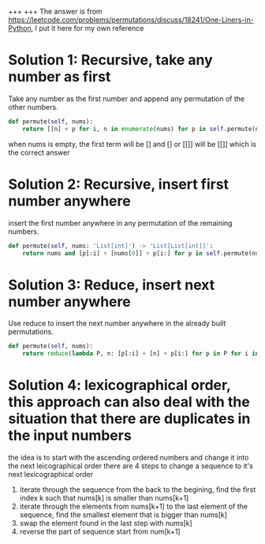 +++
+++
The answer is from https://leetcode.com/problems/permutations/discuss/18241/One-Liners-in-Python, I put it here for my own reference

# Solution 1: Recursive, take any number as first
Take any number as the first number and append any permutation of the other numbers.
```python
def permute(self, nums):
    return [[n] + p for i, n in enumerate(nums) for p in self.permute(nums[:i] + nums[i + 1: ])] or [[]]
```
when nums is empty, the first term will be [] and [] or [[]] will be [[]] which is the correct answer

# Solution 2: Recursive, insert first number anywhere
insert the first number anywhere in any permutation of the remaining numbers.
```python
def permute(self, nums: 'List[int]') -> 'List[List[int]]':
    return nums and [p[:i] + [nums[0]] + p[i:] for p in self.permute(nums[1:]) for i in range(len(nums))] or [[]]
```
# Solution 3: Reduce, insert next number anywhere
Use reduce to insert the next number anywhere in the already built permutations.
```python
def permute(self, nums):
    return reduce(lambda P, n: [p[:i] + [n] + p[i:] for p in P for i in range(len(p) + 1)], nums, [[]])
```
# Solution 4: lexicographical order, this approach can also deal with the situation that there are duplicates in the input numbers
the idea is to start with the ascending ordered numbers and change it into the next leicographical order
there are 4 steps to change a sequence to it's next lexicographical order

1. iterate through the sequence from the back to the begining, find the first index k such that nums[k] is smaller than nums[k+1]
2. iterate through the elements from nums[k+1] to the last element of the sequence, find the smallest element that is bigger than nums[k]
3. swap the element found in the last step with nums[k]
4. reverse the part of sequence start from num[k+1]
